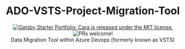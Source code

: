 <h1 align= "center">
ADO-VSTS-Project-Migration-Tool
</h1>
<p align="center">
  <a href="https://github.com/LekoArts/gatsby-starter-portfolio-cara/blob/master/LICENSE">
    <img src="https://img.shields.io/badge/license-MIT-blue.svg" alt="Gatsby Starter Portfolio: Cara is released under the MIT license." />
  </a>
<img src="https://img.shields.io/badge/PRs-welcome-brightgreen.svg" alt="PRs welcome!" /></br>
Data Migration Tool within Azure Devops (formerly known as VSTS)
